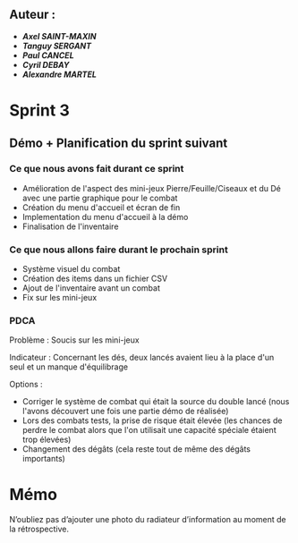 ## Auteur :
- ***Axel SAINT-MAXIN***
- ***Tanguy SERGANT***
- ***Paul CANCEL***
- ***Cyril DEBAY***
- ***Alexandre MARTEL***

# Sprint 3

## Démo + Planification du sprint suivant

### Ce que nous avons fait durant ce sprint
- Amélioration de l'aspect des mini-jeux Pierre/Feuille/Ciseaux et du Dé avec une partie graphique pour le combat
- Création du menu d'accueil et écran de fin
- Implementation du menu d'accueil à la démo
- Finalisation de l'inventaire

### Ce que nous allons faire durant le prochain sprint
- Système visuel du combat
- Création des items dans un fichier CSV
- Ajout de l'inventaire avant un combat
- Fix sur les mini-jeux

### PDCA

Problème : 
Soucis sur les mini-jeux

Indicateur :
Concernant les dés, deux lancés avaient lieu à la place d'un seul et un manque d'équilibrage 

Options :
- Corriger le système de combat qui était la source du double lancé (nous l'avons découvert une fois une partie démo de réalisée)
- Lors des combats tests, la prise de risque était élevée (les chances de perdre le combat alors que l'on utilisait une capacité spéciale étaient trop élevées)
- Changement des dégâts (cela reste tout de même des dégâts importants)

# Mémo
N’oubliez pas d’ajouter une photo du radiateur d’information au moment de la rétrospective.



